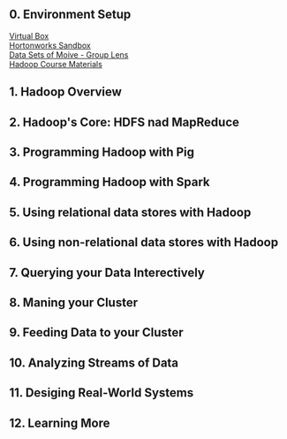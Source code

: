 ## 0. Environment Setup
[Virtual Box](https://www.virtualbox.org/wiki/Downloads)\
[Hortonworks Sandbox](https://www.cloudera.com/downloads/hortonworks-sandbox.html)\
[Data Sets of Moive - Group Lens](https://grouplens.org/datasets/movielens/)\
[Hadoop Course Materials](https://sundog-education.com/hadoop-materials/)

## 1. Hadoop Overview

## 2. Hadoop's Core: HDFS nad MapReduce

## 3. Programming Hadoop with Pig

## 4. Programming Hadoop with Spark

## 5. Using relational data stores with Hadoop

## 6. Using non-relational data stores with Hadoop

## 7. Querying your Data Interectively

## 8. Maning your Cluster

## 9. Feeding Data to your Cluster

## 10. Analyzing Streams of Data

## 11. Desiging Real-World Systems

## 12. Learning More
